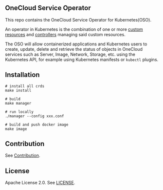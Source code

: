 ## OneCloud Service Operator

This repo contains the OneCloud Service Operator for Kubernetes(OSO).

An operator in Kubernetes is the combination of one or more [custom resources](https://kubernetes.io/docs/concepts/extend-kubernetes/api-extension/custom-resources/) and [controllers](https://kubernetes.io/docs/reference/glossary/?fundamental=true#term-controller) managing said custom resources.

The OSO will allow containerized applications and Kubernetes users to create, update, delete and retrieve the status of objects in OneCloud services such as Server, Image, Network, Storage, etc. using the Kubernetes API, for example using Kubernetes manifests or `kubectl` plugins.

## Installation

```shell
# install all crds
make install

# build
make manager

# run locally
./manager --config xxx.conf

# build and push docker image
make image
```

## Contribution

See [Contribution](./CONTRIBUTING.md).

## License

Apache License 2.0. See [LICENSE](./LICENSE).
